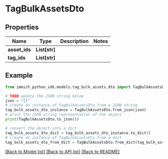 # TagBulkAssetsDto


## Properties

Name | Type | Description | Notes
------------ | ------------- | ------------- | -------------
**asset_ids** | **List[str]** |  | 
**tag_ids** | **List[str]** |  | 

## Example

```python
from immich_python_sdk.models.tag_bulk_assets_dto import TagBulkAssetsDto

# TODO update the JSON string below
json = "{}"
# create an instance of TagBulkAssetsDto from a JSON string
tag_bulk_assets_dto_instance = TagBulkAssetsDto.from_json(json)
# print the JSON string representation of the object
print(TagBulkAssetsDto.to_json())

# convert the object into a dict
tag_bulk_assets_dto_dict = tag_bulk_assets_dto_instance.to_dict()
# create an instance of TagBulkAssetsDto from a dict
tag_bulk_assets_dto_from_dict = TagBulkAssetsDto.from_dict(tag_bulk_assets_dto_dict)
```
[[Back to Model list]](../README.md#documentation-for-models) [[Back to API list]](../README.md#documentation-for-api-endpoints) [[Back to README]](../README.md)


